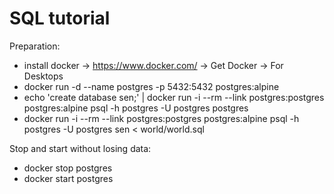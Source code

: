 # SQL tutorial

Preparation:

- install docker → https://www.docker.com/ → Get Docker → For Desktops
- docker run -d --name postgres -p 5432:5432 postgres:alpine
- echo 'create database sen;' | docker run -i --rm --link postgres:postgres postgres:alpine psql -h postgres -U postgres postgres
- docker run -i --rm --link postgres:postgres postgres:alpine psql -h postgres -U postgres sen < world/world.sql

Stop and start without losing data:

- docker stop postgres
- docker start postgres
